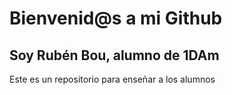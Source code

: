 # Bienvenid@s a mi Github
## Soy Rubén Bou, alumno de 1DAm

Este es un repositorio para enseñar a los alumnos
